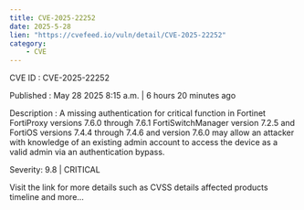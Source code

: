 ```yaml
---
title: CVE-2025-22252
date: 2025-5-28
lien: "https://cvefeed.io/vuln/detail/CVE-2025-22252"
category:
    - CVE
---
```


CVE ID : CVE-2025-22252

Published :  May 28
2025
8:15 a.m. | 6 hours
20 minutes ago

Description : A missing authentication for critical function in Fortinet FortiProxy versions 7.6.0 through 7.6.1
FortiSwitchManager version 7.2.5
and FortiOS versions 7.4.4 through 7.4.6 and version 7.6.0 may allow an attacker with knowledge of an existing admin account to access the device as a valid admin via an authentication bypass.

Severity: 9.8 | CRITICAL

Visit the link for more details
such as CVSS details
affected products
timeline
and more...
